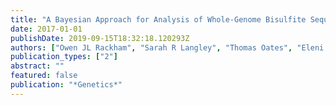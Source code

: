 ```yaml
---
title: "A Bayesian Approach for Analysis of Whole-Genome Bisulfite Sequencing Data Identifies Disease-Associated Changes in DNA Methylation"
date: 2017-01-01
publishDate: 2019-09-15T18:32:18.120293Z
authors: ["Owen JL Rackham", "Sarah R Langley", "Thomas Oates", "Eleni Vradi", "Nathan Harmston", "Prashant K Srivastava", "Jacques Behmoaras", "Petros Dellaportas", "Leonardo Bottolo", "Enrico Petretto"]
publication_types: ["2"]
abstract: ""
featured: false
publication: "*Genetics*"
---
```


